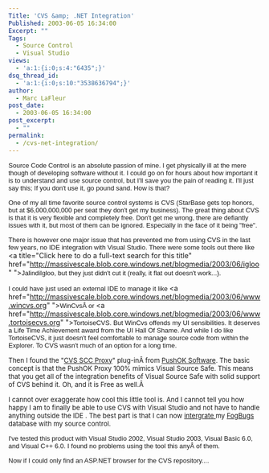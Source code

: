 ```yaml
---
Title: 'CVS &amp; .NET Integration'
Published: 2003-06-05 16:34:00
Excerpt: ""
Tags:
  - Source Control
  - Visual Studio
views:
  - 'a:1:{i:0;s:4:"6435";}'
dsq_thread_id:
  - 'a:1:{i:0;s:10:"3538636794";}'
author:
  - Marc LaFleur
post_date:
  - 2003-06-05 16:34:00
post_excerpt:
  - ""
permalink:
  - /cvs-net-integration/
---
```

<span class="437460716-05062003"><font face="Arial" size="2">Source Code Control is 
an absolute passion of mine. I get physically ill at the mere though of 
developing software without it. I could go on for hours about how important it 
is to understand and use source control, but I'll save you the pain of reading 
it. I'll just say this; If you don't use it, go pound sand. How is 
that?</font></span>

<span class="437460716-05062003"><font face="Arial" size="2">One of my all time 
favorite source control systems is CVS (StarBase gets top honors, but at 
$6,000,000,000 per seat they don't get my business). The great thing about CVS 
is that it is very flexible and completely free. Don't get me wrong, there are 
defiantly issues with it, but most of them can be ignored. Especially in the 
face of it being "free".</font></span>

<span class="437460716-05062003"></span><span class="437460716-05062003"><font face="Arial" size="2">There is however one major issue that has prevented me from 
using CVS in the last few years, no IDE integration with Visual Studio. There 
were some tools out there like </font>&lt;a title="Click here to do a full-text search for this title" href="http://massivescale.blob.core.windows.net/blogmedia/2003/06/igloo" "><font face="Arial" size="2">JalindiIgloo</font><font face="Arial" size="2">, but they just didn't cut 
it (really, it flat out doesn't work...).</font></span>

<span class="437460716-05062003"><font face="Arial" size="2">I could have just used 
an external IDE to manage it like </font><a href="http://massivescale.blob.core.windows.net/blogmedia/2003/06/www.wincvs.org" "><font face="Arial" size="2">WinCvs</font></a><font face="Arial" size="2">Â or </font><a href="http://massivescale.blob.core.windows.net/blogmedia/2003/06/www.tortoisecvs.org" "><font face="Arial" size="2">TortoiseCVS</font></a><font face="Arial" size="2">. But WinCvs offends my UI 
sensibilities. It deserves a Life Time Achievement award from the UI Hall Of 
Shame. And while I do like TortoiseCVS, it just doesn't feel comfortable to 
manage source code from within the Explorer. To CVS wasn't much of an option for 
a long time.</font></span>

<span class="437460716-05062003"><font face="Arial"></font><font size="2">Then I found the 
"<a href="http://www.pushok.com/soft_short_info.php?PHPSESSID=97696e55b788cef1ad8b0e1329854501">CVS 
SCC Proxy</a>" plug-inÂ from <a href="http://massivescale.blob.core.windows.net/blogmedia/2003/06/www.pushok.com">PushOK 
Software</a>. The basic concept is that the PushOK Proxy 100% mimics Visual 
Source Safe. This means that you get all of the integration benefits of Visual 
Source Safe with solid support of CVS behind it. Oh, and it is Free as 
well.Â </font></span>

<font face="Arial"></font><font size="2"><span class="437460716-05062003">I cannot over 
exaggerate how cool this little tool is. And I cannot tell you how happy I am to 
finally be able to use CVS with Visual Studio and not have to handle anything 
outside the IDE . T</span><span class="437460716-05062003">he best part is that I 
can now <a href="http://massivescale.blob.core.windows.net/blogmedia/2003/06/HowSourceControlIntegrati.html">intergrate 
</a>my <a href="http://massivescale.blob.core.windows.net/blogmedia/2003/06/FogBUGZ">FogBugs </a>database with my 
source control.</span></font>

<span class="437460716-05062003"><font face="Arial" size="2">I've tested this 
product with Visual Studio 2002, Visual Studio 2003, Visual Basic 6.0, and 
Visual C++ 6.0. I found no problems using the tool this anyÂ of them. 
</font></span>

<span class="437460716-05062003"><font face="Arial" size="2">Now if I could only 
find an ASP.NET browser for the CVS repository.... 
</font></span>